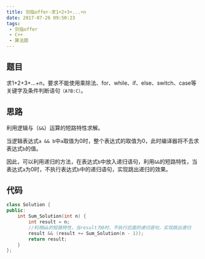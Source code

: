 ```yaml
---
title: 剑指offer-求1+2+3+...+n
date: 2017-07-26 09:50:23
tags: 
 - 剑指offer
 - C++
 - 算法题
---
```


## 题目

求1+2+3+...+n，要求不能使用乘除法、for、while、if、else、switch、case等关键字及条件判断语句`（A?B:C）`。

<!-- more -->

## 思路
利用逻辑与（`&&`）运算的短路特性求解。

当逻辑表达式`a && b`中`a`取值为0时，整个表达式的取值为0，此时编译器将不去求表达式`b`的值。

因此，可以利用递归的方法，在表达式`b`中放入递归语句，利用`&&`的短路特性，当表达式`a`为0时，不执行表达式`b`中的递归语句，实现跳出递归的效果。

## 代码
```cpp
class Solution {
public:
    int Sum_Solution(int n) {
        int result = n;
        //利用&&的短路特性，当result为0时，不执行后面的递归语句，实现跳出递归
        result && (result += Sum_Solution(n - 1));
        return result;
    }
};
```